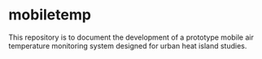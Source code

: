 # mobiletemp
This repository is to document the development of a prototype mobile air temperature monitoring system designed for urban heat island studies. 
